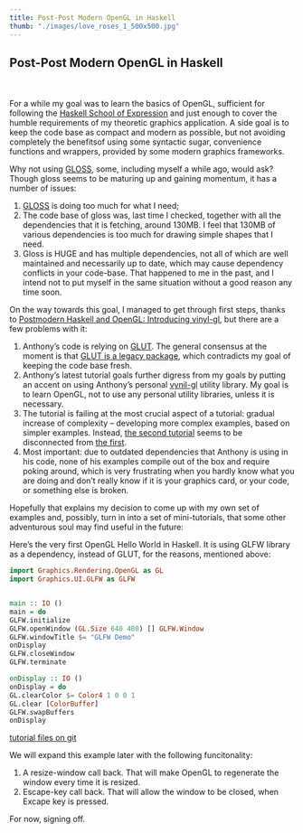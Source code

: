 ```yaml
---
title: Post-Post Modern OpenGL in Haskell
thumb: "./images/love_roses_1_500x500.jpg"
---
```


## Post-Post Modern OpenGL in Haskell
\
\
For a while my goal was to learn the basics of OpenGL, sufficient for following
the [Haskell School of Expression](http://www.cs.yale.edu/homes/hudak/SOE/) and just enough to cover the humble requirements
of my theoretic graphics application. A side goal is to keep the code base
as compact and modern as possible, but not avoiding completely the benefitsof using
some syntactic sugar, convenience functions and wrappers, provided by
some modern graphics frameworks.

Why not using [GLOSS](http://gloss.ouroborus.net/), some, including myself a while ago, would ask? Though gloss
seems to be maturing up and gaining momentum, it has a number of issues:
1) [GLOSS](http://gloss.ouroborus.net/) is doing too much for what I need;
2) The code base of gloss was, last time I checked, together with all
the dependencies that it is fetching, around 130MB. I feel that 130MB of various
dependencies is too much for drawing simple shapes that I need.
3) Gloss is HUGE and has multiple dependencies, not all of which are well
maintained and necessarily up to date, which may cause dependency conflicts
in your code-base. That happened to me in the past, and I intend not to put myself
in the same situation without a good reason any time soon.

On the way towards this goal, I managed to get through first steps, thanks to
[Postmodern Haskell and OpenGL: Introducing vinyl-gl](http://www.arcadianvisions.com/blog/?p=388), but there are a few
problems with it:
1) Anthony’s code is relying on [GLUT](http://hackage.haskell.org/package/GLUT). The general consensus at the moment is that
[GLUT is a legacy package](http://en.wikipedia.org/wiki/OpenGL_Utility_Toolkit), which contradicts my goal of keeping the code base fresh.
2) Anthony’s latest tutorial goals further digress from my goals by putting an
accent on using Anthony’s personal [vynil-gl](http://hackage.haskell.org/package/vinyl-gl) utility library. My goal is to
learn OpenGL, not to use any personal utility libraries, unless it is necessary.
3) The tutorial is failing at the most crucial aspect of a tutorial: gradual
increase of complexity – developing more complex examples, based on simpler
examples.  Instead, [the second tutorial](http://www.arcadianvisions.com/blog/?p=388) seems to be disconnected from [the first](http://www.arcadianvisions.com/blog/?p=224).
4) Most important: due to outdated dependencies that Anthony is using in his code,
none of his examples compile out of the box and require poking around,
which is very frustrating when you hardly know what you are doing and don’t
really know if it is your graphics card, or your code, or something else is broken.

Hopefully that explains my decision to come up with my own set of examples and,
possibly, turn in into a set of mini-tutorials, that some other adventurous soul
may find useful in the future:

Here’s the very first OpenGL Hello World in Haskell. It is using GLFW library as a
dependency, instead of GLUT, for the reasons, mentioned above:


``` haskell
import Graphics.Rendering.OpenGL as GL
import Graphics.UI.GLFW as GLFW


main :: IO ()
main = do
GLFW.initialize
GLFW.openWindow (GL.Size 640 480) [] GLFW.Window
GLFW.windowTitle $= "GLFW Demo"
onDisplay
GLFW.closeWindow
GLFW.terminate

onDisplay :: IO ()
onDisplay = do
GL.clearColor $= Color4 1 0 0 1
GL.clear [ColorBuffer]
GLFW.swapBuffers
onDisplay
```

[tutorial files on git](https://github.com/madjestic/Haskell-OpenGL-Tutorial/tree/master/tutorial00)


We will expand this example later with the following funcitonality:
1) A resize-window call back. That will make OpenGL to regenerate the window every time it is resized.
2) Escape-key call back. That will allow the window to be closed, when Excape key is pressed.

For now, signing off.

